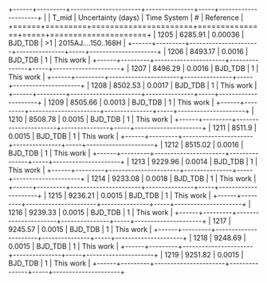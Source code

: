 +------+---------+----------------------+---------------+-----+---------------------+
|      |   T_mid |   Uncertainty (days) | Time System   | #   | Reference           |
+======+=========+======================+===============+=====+=====================+
| 1205 | 6285.91 |              0.00036 | BJD_TDB       | >1  | 2015AJ....150..168H |
+------+---------+----------------------+---------------+-----+---------------------+
| 1206 | 8493.17 |              0.0016  | BJD_TDB       | 1   | This work           |
+------+---------+----------------------+---------------+-----+---------------------+
| 1207 | 8496.29 |              0.0016  | BJD_TDB       | 1   | This work           |
+------+---------+----------------------+---------------+-----+---------------------+
| 1208 | 8502.53 |              0.0017  | BJD_TDB       | 1   | This work           |
+------+---------+----------------------+---------------+-----+---------------------+
| 1209 | 8505.66 |              0.0013  | BJD_TDB       | 1   | This work           |
+------+---------+----------------------+---------------+-----+---------------------+
| 1210 | 8508.78 |              0.0015  | BJD_TDB       | 1   | This work           |
+------+---------+----------------------+---------------+-----+---------------------+
| 1211 | 8511.9  |              0.0015  | BJD_TDB       | 1   | This work           |
+------+---------+----------------------+---------------+-----+---------------------+
| 1212 | 8515.02 |              0.0016  | BJD_TDB       | 1   | This work           |
+------+---------+----------------------+---------------+-----+---------------------+
| 1213 | 9229.96 |              0.0014  | BJD_TDB       | 1   | This work           |
+------+---------+----------------------+---------------+-----+---------------------+
| 1214 | 9233.08 |              0.0018  | BJD_TDB       | 1   | This work           |
+------+---------+----------------------+---------------+-----+---------------------+
| 1215 | 9236.21 |              0.0015  | BJD_TDB       | 1   | This work           |
+------+---------+----------------------+---------------+-----+---------------------+
| 1216 | 9239.33 |              0.0015  | BJD_TDB       | 1   | This work           |
+------+---------+----------------------+---------------+-----+---------------------+
| 1217 | 9245.57 |              0.0015  | BJD_TDB       | 1   | This work           |
+------+---------+----------------------+---------------+-----+---------------------+
| 1218 | 9248.69 |              0.0015  | BJD_TDB       | 1   | This work           |
+------+---------+----------------------+---------------+-----+---------------------+
| 1219 | 9251.82 |              0.0015  | BJD_TDB       | 1   | This work           |
+------+---------+----------------------+---------------+-----+---------------------+